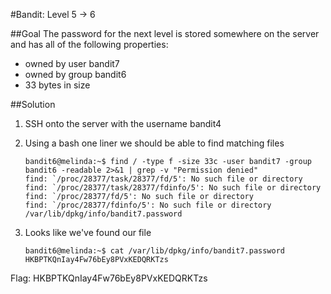 #Bandit: Level 5 -> 6

##Goal
The password for the next level is stored somewhere on the server and has all of the following properties: 

* owned by user bandit7 
* owned by group bandit6 
* 33 bytes in size

##Solution
1. SSH onto the server with the username bandit4

2. Using a bash one liner we should be able to find matching files

   ```
   bandit6@melinda:~$ find / -type f -size 33c -user bandit7 -group bandit6 -readable 2>&1 | grep -v "Permission denied"
   find: `/proc/28377/task/28377/fd/5': No such file or directory
   find: `/proc/28377/task/28377/fdinfo/5': No such file or directory
   find: `/proc/28377/fd/5': No such file or directory
   find: `/proc/28377/fdinfo/5': No such file or directory
   /var/lib/dpkg/info/bandit7.password
   ```

3. Looks like we've found our file

   ```
   bandit6@melinda:~$ cat /var/lib/dpkg/info/bandit7.password
   HKBPTKQnIay4Fw76bEy8PVxKEDQRKTzs
   ```

Flag: HKBPTKQnIay4Fw76bEy8PVxKEDQRKTzs
